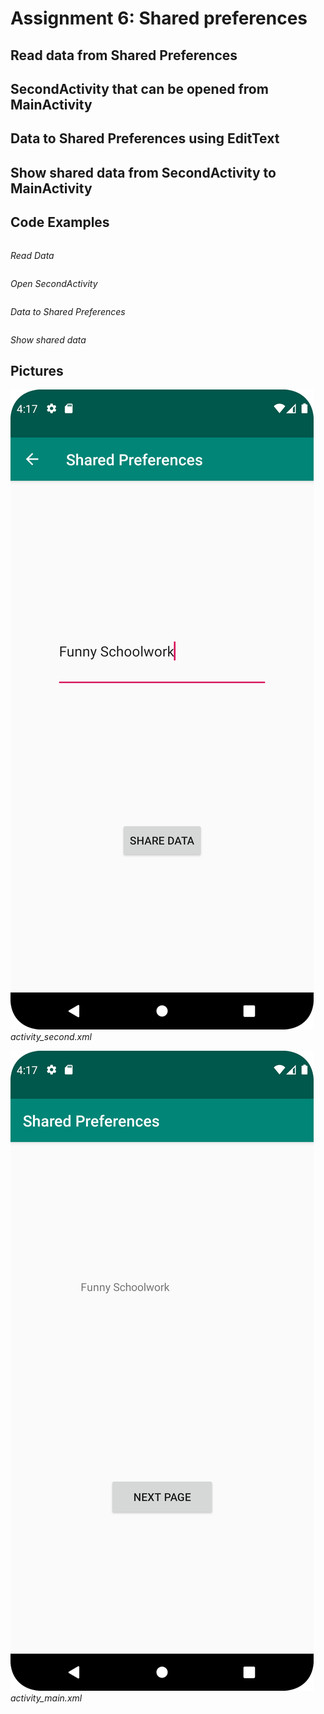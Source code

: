 
# Assignment 6: Shared preferences
## Read data from Shared Preferences

## SecondActivity that can be opened from MainActivity

## Data to Shared Preferences using EditText

## Show shared data from SecondActivity to MainActivity



## Code Examples
```

```
_Read Data_
```

```
_Open SecondActivity_
```

```
_Data to Shared Preferences_
```

```
_Show shared data_

## Pictures
![](ShareData.png)
_activity_second.xml_

![](SharedData.png)
_activity_main.xml_
